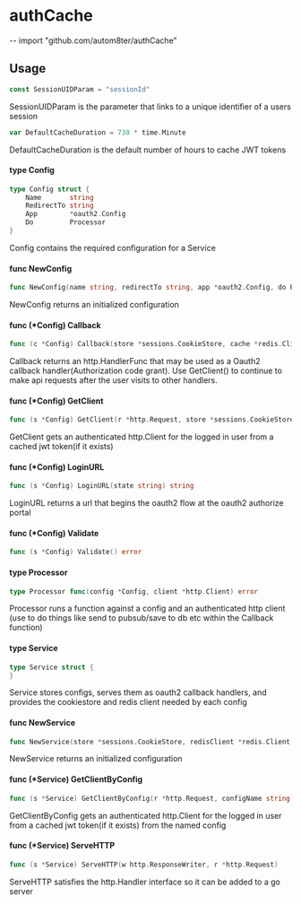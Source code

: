 # authCache
--
    import "github.com/autom8ter/authCache"


## Usage

```go
const SessionUIDParam = "sessionId"
```
SessionUIDParam is the parameter that links to a unique identifier of a users
session

```go
var DefaultCacheDuration = 730 * time.Minute
```
DefaultCacheDuration is the default number of hours to cache JWT tokens

#### type Config

```go
type Config struct {
	Name       string
	RedirectTo string
	App        *oauth2.Config
	Do         Processor
}
```

Config contains the required configuration for a Service

#### func  NewConfig

```go
func NewConfig(name string, redirectTo string, app *oauth2.Config, do Processor) *Config
```
NewConfig returns an initialized configuration

#### func (*Config) Callback

```go
func (c *Config) Callback(store *sessions.CookieStore, cache *redis.Client) http.HandlerFunc
```
Callback returns an http.HandlerFunc that may be used as a Oauth2 callback
handler(Authorization code grant). Use GetClient() to continue to make api
requests after the user visits to other handlers.

#### func (*Config) GetClient

```go
func (s *Config) GetClient(r *http.Request, store *sessions.CookieStore, cache *redis.Client) (*http.Client, error)
```
GetClient gets an authenticated http.Client for the logged in user from a cached
jwt token(if it exists)

#### func (*Config) LoginURL

```go
func (s *Config) LoginURL(state string) string
```
LoginURL returns a url that begins the oauth2 flow at the oauth2 authorize
portal

#### func (*Config) Validate

```go
func (s *Config) Validate() error
```

#### type Processor

```go
type Processor func(config *Config, client *http.Client) error
```

Processor runs a function against a config and an authenticated http client (use
to do things like send to pubsub/save to db etc within the Callback function)

#### type Service

```go
type Service struct {
}
```

Service stores configs, serves them as oauth2 callback handlers, and provides
the cookiestore and redis client needed by each config

#### func  NewService

```go
func NewService(store *sessions.CookieStore, redisClient *redis.Client, configs map[string]*Config) (*Service, error)
```
NewService returns an initialized configuration

#### func (*Service) GetClientByConfig

```go
func (s *Service) GetClientByConfig(r *http.Request, configName string) (*http.Client, error)
```
GetClientByConfig gets an authenticated http.Client for the logged in user from
a cached jwt token(if it exists) from the named config

#### func (*Service) ServeHTTP

```go
func (s *Service) ServeHTTP(w http.ResponseWriter, r *http.Request)
```
ServeHTTP satisfies the http.Handler interface so it can be added to a go server
